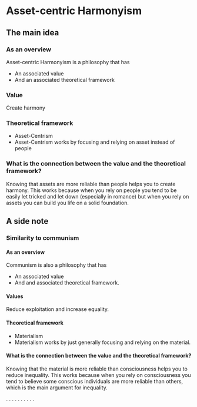 # Asset-centric Harmonyism

## The main idea

### As an overview

Asset-centric Harmonyism is a philosophy that has
- An associated value
- And an associated theoretical framework

### Value
Create harmony

### Theoretical framework
- Asset-Centrism
- Asset-Centrism works by focusing and relying on asset instead of people

### What is the connection between the value and the theoretical framework?
Knowing that assets are more reliable than people helps you to create harmony. This works because when you rely on people you tend to be easily let tricked and let down (especially in romance) but when you rely on assets you can build you life on a solid foundation.

## A side note

### Similarity to communism

#### As an overview

Communism is also a philosophy that has
- An associated value
- And and associated theoretical framework.

####  Values

Reduce exploitation and increase equality.

#### Theoretical framework
- Materialism
- Materialism works by just generally focusing and relying on the material.

#### What is the connection between the value and the theoretical framework?
Knowing that the material is more reliable than consciousness helps you to reduce inequality. This works because when you rely on consciousness you tend to believe some conscious individuals are more reliable than others, which is the main argument for inequality.

.
.
.
.
.
.
.
.
.
.


